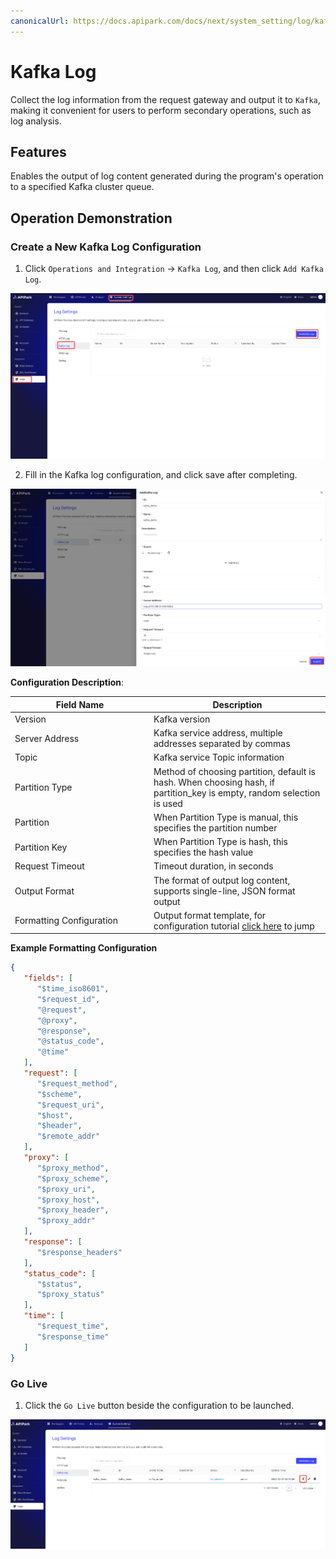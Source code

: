 ```yaml
---
canonicalUrl: https://docs.apipark.com/docs/next/system_setting/log/kafka-log
---
```




# Kafka Log

Collect the log information from the request gateway and output it to `Kafka`, making it convenient for users to perform secondary operations, such as log analysis.

## Features

Enables the output of log content generated during the program's operation to a specified Kafka cluster queue.

## Operation Demonstration

### Create a New Kafka Log Configuration

1. Click `Operations and Integration` -> `Kafka Log`, and then click `Add Kafka Log`.

![](images/2024-10-27/d72cd60d6aa0cc7dd50abdae4cb249d32958647bdb3ec9247ab7a59a001ae8c9.png)  


2. Fill in the Kafka log configuration, and click save after completing.

![](images/2024-10-27/af7b625f886ecb0976abff3844bee6382dc1094e9b2d909c1c1597a52743c086.png)  


**Configuration Description**:

<table><thead><tr><th width="208">Field Name</th><th>Description</th></tr></thead><tbody><tr><td>Version</td><td>Kafka version</td></tr><tr><td>Server Address</td><td>Kafka service address, multiple addresses separated by commas</td></tr><tr><td>Topic</td><td>Kafka service Topic information</td></tr><tr><td>Partition Type</td><td>Method of choosing partition, default is hash. When choosing hash, if partition_key is empty, random selection is used</td></tr><tr><td>Partition</td><td>When Partition Type is manual, this specifies the partition number</td></tr><tr><td>Partition Key</td><td>When Partition Type is hash, this specifies the hash value</td></tr><tr><td>Request Timeout</td><td>Timeout duration, in seconds</td></tr><tr><td>Output Format</td><td>The format of output log content, supports single-line, JSON format output</td></tr><tr><td>Formatting Configuration</td><td>Output format template, for configuration tutorial <a href="https://help.apinto.com/docs/formatter">click here</a> to jump</td></tr></tbody></table>

**Example Formatting Configuration**

```json
{
   "fields": [
      "$time_iso8601",
      "$request_id",
      "@request",
      "@proxy",
      "@response",
      "@status_code",
      "@time"
   ],
   "request": [
      "$request_method",
      "$scheme",
      "$request_uri",
      "$host",
      "$header",
      "$remote_addr"
   ],
   "proxy": [
      "$proxy_method",
      "$proxy_scheme",
      "$proxy_uri",
      "$proxy_host",
      "$proxy_header",
      "$proxy_addr"
   ],
   "response": [
      "$response_headers"
   ],
   "status_code": [
      "$status",
      "$proxy_status"
   ],
   "time": [
      "$request_time",
      "$response_time"
   ]
}
```


### Go Live

1. Click the `Go Live` button beside the configuration to be launched.

![](images/2024-10-27/c845bf600f1fbe39e778397a87b20abe3c05f525fb154d80efbe17ea36a0e7cf.png)  
